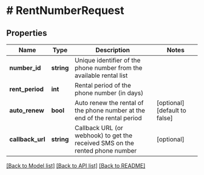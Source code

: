 # # RentNumberRequest

## Properties

Name | Type | Description | Notes
------------ | ------------- | ------------- | -------------
**number_id** | **string** | Unique identifier of the phone number from the available rental list |
**rent_period** | **int** | Rental period of the phone number (in days) |
**auto_renew** | **bool** | Auto renew the rental of the phone number at the end of the rental period | [optional] [default to false]
**callback_url** | **string** | Callback URL (or webhook) to get the received SMS on the rented phone number | [optional]

[[Back to Model list]](../../README.md#models) [[Back to API list]](../../README.md#endpoints) [[Back to README]](../../README.md)
